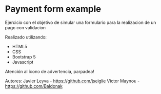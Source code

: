 # Payment form example

 Ejercicio con el objetivo de simular una formulario para la realizacion de un pago con validacion
 
 Realizado utilizando:
 - HTML5
 - CSS
 - Bootstrap 5
 - Javascript
 
Atención al ícono de advertencia, parpadea!
 
 Autores:
 Javier Leyva - https://github.com/jseiglie
 Victor Maynou - https://github.com/Baldonak
 
 